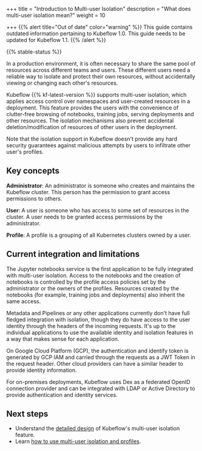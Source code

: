 +++
title = "Introduction to Multi-user Isolation"
description = "What does multi-user isolation mean?"
weight = 10
                    
+++
{{% alert title="Out of date" color="warning" %}}
This guide contains outdated information pertaining to Kubeflow 1.0. This guide
needs to be updated for Kubeflow 1.1.
{{% /alert %}}

{{% stable-status %}}

In a production environment, it is often necessary to share the same pool
of resources across different teams and users. These different users need
a reliable way to isolate and protect their own resources, without accidentally
viewing or changing each other's resources.

Kubeflow {{% kf-latest-version %}} supports multi-user isolation, which applies 
access control over namespaces and user-created
resources in a deployment. This feature provides the users with the
convenience of clutter-free browsing of notebooks, training jobs, serving
deployments and other resources. The isolation mechanisms also prevent
accidental deletion/modification of resources of other users in the deployment.

Note that the isolation support in Kubeflow doesn't provide any hard security
guarantees against malicious attempts by users to infiltrate other user's
profiles.

## Key concepts

**Administrator**: An administrator is someone who creates and maintains the Kubeflow cluster.
This person has the permission to grant access permissions to others.

**User**: A user is someone who has access to some set of resources in the cluster. A user
needs to be granted access permissions by the administrator.

**Profile**: A profile is a grouping of all Kubernetes clusters owned by a user.

## Current integration and limitations

The Jupyter notebooks service is the first application to be fully integrated with
multi-user isolation. Access to the notebooks and the creation of notebooks is 
controlled by the profile access policies set by the administrator or the owners
of the profiles. Resources created by the notebooks (for example, training jobs and
deployments) also inherit the same access.

Metadata and Pipelines or any other applications currently don't have full
fledged integration with isolation, though they do have access to the user
identity through the headers of the incoming requests. It's up to the individual
applications to use the available identity and isolation features
in a way that makes sense for each application.

On Google Cloud Platform (GCP), the authentication and identify token is generated by GCP IAM and carried
through the requests as a JWT Token in the request header. Other cloud providers can have a
similar header to provide identity information.

For on-premises deployments, Kubeflow uses Dex as a federated OpenID connection
provider and can be integrated with LDAP or Active Directory to provide authentication
and identity services.

## Next steps

* Understand the [detailed design](/docs/components/multi-tenancy/design/) of Kubeflow's multi-user isolation feature.
* Learn [how to use multi-user isolation and profiles](/docs/components/multi-tenancy/getting-started/).
